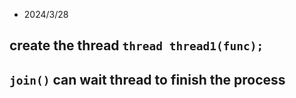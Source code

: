 - 2024/3/28
## create the thread `thread thread1(func);` 
## `join()` can wait thread to finish the process
  
